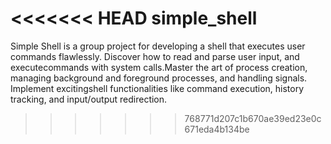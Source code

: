 <<<<<<< HEAD
simple_shell
=======
Simple Shell is a group project for developing a shell that executes user commands flawlessly. Discover how to read and parse user input, and executecommands with system calls.Master the art of process creation, managing background and foreground processes, and handling signals. Implement excitingshell functionalities like command execution, history tracking, and input/output redirection.
>>>>>>> 768771d207c1b670ae39ed23e0c671eda4b134be
